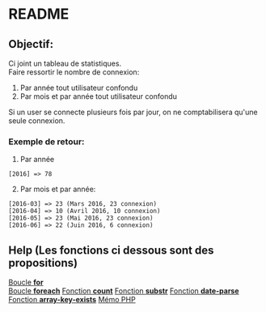 # README

## Objectif:

Ci joint un tableau de statistiques.  
Faire ressortir le nombre de connexion:  

1. Par année tout utilisateur confondu  
2. Par mois et par année tout utilisateur confondu  

Si un user se connecte plusieurs fois par jour, on ne comptabilisera qu'une seule connexion.  

### Exemple de retour:
1. Par année  
```
[2016] => 78  
```

2. Par mois et par année:
```
[2016-03] => 23 (Mars 2016, 23 connexion)
[2016-04] => 10	(Avril 2016, 10 connexion)
[2016-05] => 23 (Mai 2016, 23 connexion)
[2016-06] => 22 (Juin 2016, 6 connexion)
```

## Help (Les fonctions ci dessous sont des propositions)
[Boucle **for**](http://php.net/manual/fr/control-structures.for.php)  
[Boucle **foreach**](http://php.net/manual/fr/control-structures.foreach.php)
[Fonction **count**](http://php.net/manual/fr/function.count.php)
[Fonction **substr**](http://php.net/manual/fr/function.substr.php)
[Fonction **date-parse**](http://php.net/manual/fr/function.date-parse.php)
[Fonction **array-key-exists**](http://php.net/manual/fr/function.array-key-exists.php)
[Mémo PHP](https://docs.google.com/document/d/1BnLRqMVgebwGzkSgxrnDgpMfJbH8w7xmOfQC0nMJ7Fs/edit)


